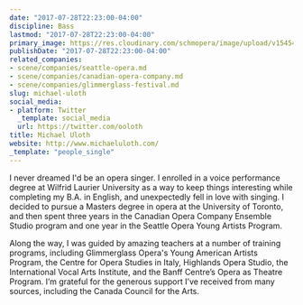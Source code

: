 ```yaml
---
date: "2017-07-28T22:23:00-04:00"
discipline: Bass
lastmod: "2017-07-28T22:23:00-04:00"
primary_image: https://res.cloudinary.com/schmopera/image/upload/v1545409169/media/webhook-uploads/1501294870049/2017-07-25---Michael-Uloth.jpg.jpg
publishDate: "2017-07-28T22:23:00-04:00"
related_companies:
- scene/companies/seattle-opera.md
- scene/companies/canadian-opera-company.md
- scene/companies/glimmerglass-festival.md
slug: michael-uloth
social_media:
- platform: Twitter
  _template: social_media
  url: https://twitter.com/ooloth
title: Michael Uloth
website: http://www.michaeluloth.com/
_template: "people_single"
---
```


I never dreamed I'd be an opera singer. I enrolled in a voice performance degree at Wilfrid Laurier University as a way to keep things interesting while completing my B.A. in English, and unexpectedly fell in love with singing. I decided to pursue a Masters degree in opera at the University of Toronto, and then spent three years in the Canadian Opera Company Ensemble Studio program and one year in the Seattle Opera Young Artists Program.

Along the way, I was guided by amazing teachers at a number of training programs, including Glimmerglass Opera's Young American Artists Program, the Centre for Opera Studies in Italy, Highlands Opera Studio, the International Vocal Arts Institute, and the Banff Centre’s Opera as Theatre Program. I’m grateful for the generous support I’ve received from many sources, including the Canada Council for the Arts.
